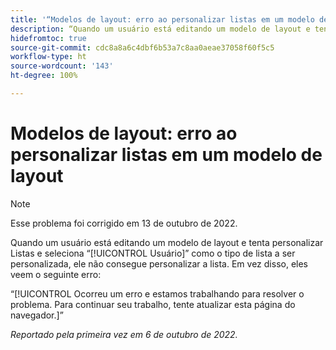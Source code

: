 ```yaml
---
title: '“Modelos de layout: erro ao personalizar listas em um modelo de layout”'
description: “Quando um usuário está editando um modelo de layout e tenta personalizar Listas e seleciona Usuário como o tipo de lista a ser personalizada, ele não consegue personalizar a lista. Em vez disso, ele visualiza Ocorreu um erro e estamos trabalhando para resolver o problema. Para continuar com seu trabalho, tente atualizar esta página do navegador.“
hidefromtoc: true
source-git-commit: cdc8a8a6c4dbf6b53a7c8aa0aeae37058f60f5c5
workflow-type: ht
source-wordcount: '143'
ht-degree: 100%

---
```



# Modelos de layout: erro ao personalizar listas em um modelo de layout

>[!NOTE]
>
>Esse problema foi corrigido em 13 de outubro de 2022.

Quando um usuário está editando um modelo de layout e tenta personalizar Listas e seleciona “[!UICONTROL Usuário]” como o tipo de lista a ser personalizada, ele não consegue personalizar a lista. Em vez disso, eles veem o seguinte erro:

“[!UICONTROL Ocorreu um erro e estamos trabalhando para resolver o problema. Para continuar seu trabalho, tente atualizar esta página do navegador.]”

_Reportado pela primeira vez em 6 de outubro de 2022._


